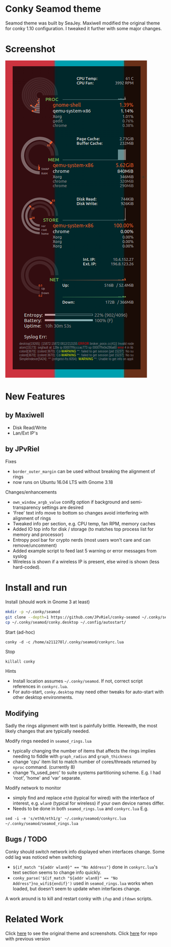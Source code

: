 Conky Seamod theme
====================

Seamod theme was built by SeaJey. Maxiwell modified the original theme for conky 1.10 configuration. I tweaked it further with some major changes.

# Screenshot

![alt text](README-eg.png)

# New Features

## by Maxiwell

* Disk Read/Write
* Lan/Ext IP's

## by JPvRiel

Fixes
* `border_outer_margin` can be used without breaking the alignment of rings
*  now runs on Ubuntu 16.04 LTS with Gnome 3.18  

Changes/enhancements
* `own_window_argb_value` conifg option if background and semi-transparency settings are desired
* 'Free' text info move to bottom so changes avoid interfering with alignment of rings
* Tweaked info per section, e.g. CPU temp, fan RPM, memory caches
* Added IO top info for disk / storage (to matches top process list for memory and processor)
* Entropy pool bar for crypto nerds (most users won't care and can remove/uncomment)
* Added example script to feed last 5 warning or error messages from syslog
* Wireless is shown if a wireless IP is present, else wired is shown (less hard-coded).

# Install and run

Install (should work in Gnome 3 at least)
```bash
mkdir -p ~/.conky/seamod
git clone --depth=1 https://github.com/JPvRiel/conky-seamod ~/.conky/seamod
cp ~/.conky/seamod/conky.desktop ~/.config/autostart/
```
Start (ad-hoc)
```
conky -d -c /home/a211278l/.conky/seamod/conkyrc.lua
```
Stop
```
killall conky
```

Hints
* Install location assumes `~/.conky/seamod`. If not, correct script references in `conkyrc.lua`.
* For auto-start, `conky.desktop` may need other tweaks for auto-start with other desktop environments.

## Modifying

Sadly the rings alignment with text is painfully brittle. Herewith, the most likely changes that are typically needed.

Modify rings needed in `seamod_rings.lua`
* typically changing the number of items that affects the rings implies needing to fiddle with `graph_radius` and `graph_thickness`
* change 'cpu' item list to match number of cores/threads returned by `nproc` command. (currently 8)
* change 'fs_used_perc' to suite systems partitioning scheme. E.g. I had 'root', 'home' and 'var' separate.

Modify network to monitor
* simply find and replace `eth0` (typical for wired) with the interface of interest, e.g. `wlan0` (typical for wireless) if your own device names differ.
* Needs to be done in both `seamod_rings.lua` and `conkyrc.lua`
E.g.
```
sed -i -e 's/eth0/eth1/g' ~/.conky/seamod/conkyrc.lua  ~/.conky/seamod/seamod_rings.lua
```

## Bugs / TODO

Conky should switch network info displayed when interfaces change. Some odd lag was noticed when switching
* `${if_match "${addr wlan0}" == "No Address"}` done in `conkyrc.lua`'s text section seems to change info quickly.
* `conky_parse('${if_match "${addr wlan0}" == "No Address"}no_wifi${endif}')` used in `seamod_rings.lua` works when loaded, but doesn't seem to update when interfaces change.

A work around is to kill and restart conky with `ifup` and `ifdown` scripts.


# Related Work

Click [here](http://www.deviantart.com/art/Conky-Seamod-v0-1-283461046) to see the original theme and screenshots.
Click [here](https://github.com/maxiwell/conky-seamod) for repo with previous version
